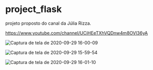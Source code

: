 # project_flask

projeto proposto do canal da Júlia Rizza.

https://www.youtube.com/channel/UCiHEeTXhVQDnw4m8OVl36yA


![Captura de tela de 2020-09-29 16-00-09](https://user-images.githubusercontent.com/68522644/94603822-2a577e80-026d-11eb-9a14-45ae17daf007.png)

![Captura de tela de 2020-09-29 15-59-54](https://user-images.githubusercontent.com/68522644/94603800-21ff4380-026d-11eb-8578-c58152e5a5a1.png)

![Captura de tela de 2020-09-29 16-01-10](https://user-images.githubusercontent.com/68522644/94603829-2cb9d880-026d-11eb-819e-75e0cb412b30.png)

